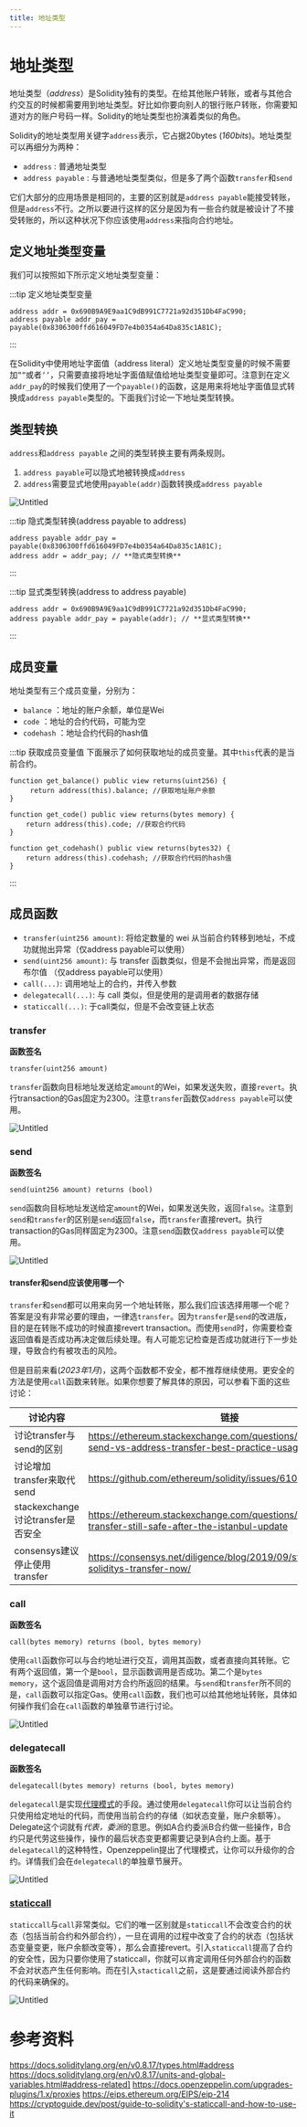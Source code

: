 ```yaml
---
title: 地址类型 
---
```


# 地址类型

地址类型（*address*）是Solidity独有的类型。在给其他账户转账，或者与其他合约交互的时候都需要用到地址类型。好比如你要向别人的银行账户转账，你需要知道对方的账户号码一样。Solidity的地址类型也扮演着类似的角色。

Solidity的地址类型用关键字`address`表示，它占据20bytes (*160bits*)。地址类型可以再细分为两种：

- `address` : 普通地址类型
- `address payable` : 与普通地址类型类似，但是多了两个函数`transfer`和`send`

它们大部分的应用场景是相同的，主要的区别就是`address payable`能接受转账，但是`address`不行。之所以要进行这样的区分是因为有一些合约就是被设计了不接受转账的，所以这种状况下你应该使用`address`来指向合约地址。

## 定义地址类型变量

我们可以按照如下所示定义地址类型变量：

:::tip 定义地址类型变量
```solidity
address addr = 0x690B9A9E9aa1C9dB991C7721a92d351Db4FaC990;
address payable addr_pay = payable(0x8306300ffd616049FD7e4b0354a64Da835c1A81C);
```
:::

在Solidity中使用地址字面值（address literal）定义地址类型变量的时候不需要加`””`或者`’’`，只需要直接将地址字面值赋值给地址类型变量即可。注意到在定义`addr_pay`的时候我们使用了一个`payable()`的函数，这是用来将地址字面值显式转换成`address payable`类型的。下面我们讨论一下地址类型转换。

## 类型转换

`address`和`address payable` 之间的类型转换主要有两条规则。

1. `address payable`可以隐式地被转换成`address`
2. `address`需要显式地使用`payable(addr)`函数转换成`address payable`

![Untitled](assets/address/Untitled.png)

:::tip 隐式类型转换(address payable to address) 
```solidity
address payable addr_pay = payable(0x8306300ffd616049FD7e4b0354a64Da835c1A81C);
address addr = addr_pay; // **隐式类型转换**
```
:::

:::tip 显式类型转换(address to address payable)
```solidity
address addr = 0x690B9A9E9aa1C9dB991C7721a92d351Db4FaC990;
address payable addr_pay = payable(addr); // **显式类型转换**
```
:::

## 成员变量

地址类型有三个成员变量，分别为：

- `balance`    ：地址的账户余额，单位是Wei
- `code`         ：地址的合约代码，可能为空
- `codehash` ：地址合约代码的hash值

:::tip 获取成员变量值 
下面展示了如何获取地址的成员变量。其中`this`代表的是当前合约。

```solidity
function get_balance() public view returns(uint256) {
     return address(this).balance; //获取地址账户余额
}

function get_code() public view returns(bytes memory) {
    return address(this).code; //获取合约代码
}

function get_codehash() public view returns(bytes32) {
    return address(this).codehash; //获取合约代码的hash值
}
```
:::

## 成员函数

- `transfer(uint256 amount)`: 将给定数量的 wei 从当前合约转移到地址，不成功就抛出异常（仅address payable可以使用）
- `send(uint256 amount)`: 与 transfer 函数类似，但是不会抛出异常，而是返回布尔值 （仅address payable可以使用）
- `call(...)`: 调用地址上的合约，并传入参数
- `delegatecall(...)`: 与 call 类似，但是使用的是调用者的数据存储
- `staticcall(...)`: 于call类似，但是不会改变链上状态

### transfer

**函数签名**

```solidity
transfer(uint256 amount)
```

`transfer`函数向目标地址发送给定`amount`的Wei，如果发送失败，直接`revert`。执行transaction的Gas固定为2300。注意`transfer`函数仅`address payable`可以使用。

![Untitled](assets/address/Untitled1.png)

### send

**函数签名**

```solidity
send(uint256 amount) returns (bool)
```

`send`函数向目标地址发送给定`amount`的Wei，如果发送失败，返回`false`。注意到`send`和`transfer`的区别是`send`返回`false`，而`transfer`直接revert。执行transaction的Gas同样固定为2300。注意`send`函数仅`address payable`可以使用。

![Untitled](assets/address/Untitled2.png)

#### transfer和send应该使用哪一个

`transfer`和`send`都可以用来向另一个地址转账，那么我们应该选择用哪一个呢？答案是没有非常必要的理由，一律选`transfer`。因为`transfer`是`send`的改进版，目的是在转账不成功的时候直接revert transaction。而使用`send`时，你需要检查返回值看是否成功再决定做后续处理。有人可能忘记检查是否成功就进行下一步处理，导致合约有被攻击的风险。

但是目前来看(*2023年1月*)，这两个函数都不安全，都不推荐继续使用。更安全的方法是使用`call`函数来转账。如果你想要了解具体的原因，可以参看下面的这些讨论：

| 讨论内容 | 链接                                                                                                      |
| --- |---------------------------------------------------------------------------------------------------------|
| 讨论transfer与send的区别 | https://ethereum.stackexchange.com/questions/19341/address-send-vs-address-transfer-best-practice-usage |
| 讨论增加transfer来取代send | https://github.com/ethereum/solidity/issues/610 |
| stackexchange讨论transfer是否安全 | https://ethereum.stackexchange.com/questions/78124/is-transfer-still-safe-after-the-istanbul-update     |
| consensys建议停止使用transfer | https://consensys.net/diligence/blog/2019/09/stop-using-soliditys-transfer-now/                         |

### call

**函数签名**

```solidity
call(bytes memory) returns (bool, bytes memory)
```

使用`call`函数你可以与合约地址进行交互，调用其函数，或者直接向其转账。它有两个返回值，第一个是`bool`，显示函数调用是否成功。第二个是`bytes memory`，这个返回值是调用对方合约所返回的结果。与`send`和`transfer`所不同的是，`call`函数可以指定Gas。使用`call`函数，我们也可以给其他地址转账，具体如何操作我们会在`call`函数的单独章节进行讨论。

![Untitled](assets/address/Untitled3.png)

### delegatecall

**函数签名**

```solidity
delegatecall(bytes memory) returns (bool, bytes memory)
```

`delegatecall`是实现[代理模式](https://docs.openzeppelin.com/upgrades-plugins/1.x/proxies)的手段。通过使用`delegatecall`你可以让当前合约只使用给定地址的代码，而使用当前合约的存储（如状态变量，账户余额等）。Delegate这个词就有*代表，委派*的意思。例如A合约委派B合约做一些操作，B合约只是代劳这些操作，操作的最后状态变更都需要记录到A合约上面。基于`delegatecall`的这种特性，Openzeppelin提出了代理模式，让你可以升级你的合约。详情我们会在`delegatecall`的单独章节展开。

![Untitled](assets/address/Untitled4.png)

### [staticcall](https://eips.ethereum.org/EIPS/eip-214)

`staticcall`与`call`非常类似。它们的唯一区别就是`staticcall`不会改变合约的状态（包括当前合约和外部合约），一旦在调用的过程中改变了合约的状态（包括状态变量变更，账户余额改变等），那么会直接revert。引入`staticcall`提高了合约的安全性，因为只要你使用了staticcall，你就可以肯定调用任何外部合约的函数不会对状态产生任何影响。而在引入`stacticall`之前，这是要通过阅读外部合约的代码来确保的。

![Untitled](assets/address/Untitled5.png)

# 参考资料

https://docs.soliditylang.org/en/v0.8.17/types.html#address
https://docs.soliditylang.org/en/v0.8.17/units-and-global-variables.html#address-related]
https://docs.openzeppelin.com/upgrades-plugins/1.x/proxies
https://eips.ethereum.org/EIPS/eip-214
https://cryptoguide.dev/post/guide-to-solidity's-staticcall-and-how-to-use-it